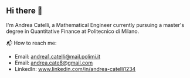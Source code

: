 ## Hi there 👋

<!--
**andreacate/andreacate** is a ✨ _special_ ✨ repository because its `README.md` (this file) appears on your GitHub profile.

Here are some ideas to get you started:


- 🔭 I’m currently working on ...
- 🌱 I’m currently learning ...
- 👯 I’m looking to collaborate on ...
- 🤔 I’m looking for help with ...
- 💬 Ask me about ...
- 📫 How to reach me: ...
- 😄 Pronouns: ...
- ⚡ Fun fact: ...
-->


I'm Andrea Catelli, a Mathematical Engineer currently pursuing a master's degree in Quantitative Finance at Politecnico di Milano.

📬 How to reach me:
- Email: andrea1.catelli@mail.polimi.it
- Email: andrea.cate8@gmail.com 
- LinkedIn: www.linkedin.com/in/andrea-catelli1234

